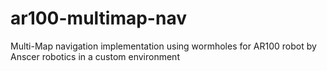 # ar100-multimap-nav
Multi-Map navigation implementation using wormholes for AR100 robot by Anscer robotics in a custom environment 
